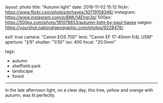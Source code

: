 layout: photo
title: "Autumn light"
date: 2016-11-02 15:12
flickr: https://www.flickr.com/photos/prhayes/30719158346/
instagram: https://www.instagram.com/p/BMU14Ehgr3q/
500px: https://500px.com/photo/181076653/autumn-light-by-paul-hayes
natgeo: https://yourshot.nationalgeographic.com/photos/9228476/

exif: true
camera: "Canon EOS 70D"
lens: "Canon EF 17-40mm f/4L USM"
aperture: "ƒ/9"
shutter: "1/30"
iso: 400
focal: "20.0mm"

tags:
  - autumn
  - sheffield-park
  - landscape
  - forest
---

In the late afternoon light, on a clear day, this tree, yellow and orange with autumn, was lit perfectly.
